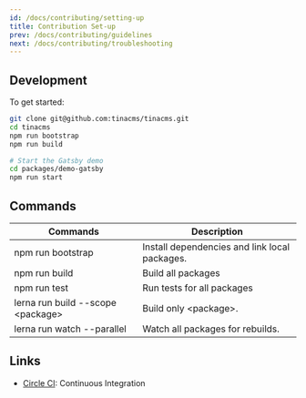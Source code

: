 ```yaml
---
id: /docs/contributing/setting-up
title: Contribution Set-up
prev: /docs/contributing/guidelines
next: /docs/contributing/troubleshooting
---
```


## Development

To get started:

```bash
git clone git@github.com:tinacms/tinacms.git
cd tinacms
npm run bootstrap
npm run build

# Start the Gatsby demo
cd packages/demo-gatsby
npm run start
```

## Commands

| Commands                           | Description                                  |
| ---------------------------------- | --------------------------------------------- |
| npm run bootstrap                  | Install dependencies and link local packages. |
| npm run build                      | Build all packages                            |
| npm run test                       | Run tests for all packages                    |
| lerna run build --scope \<package> | Build only \<package>.                        |
| lerna run watch --parallel         | Watch all packages for rebuilds.              |

## Links

- [Circle CI](https://circleci.com/gh/tinacms/tinacms): Continuous Integration
